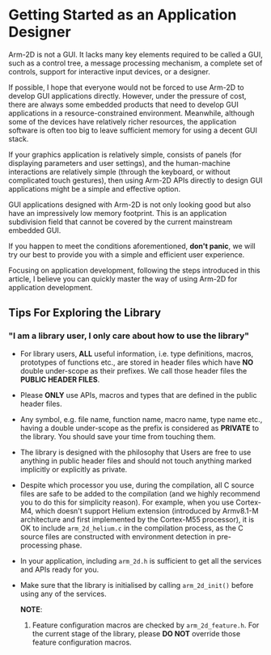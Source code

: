 # Getting Started as an Application Designer

Arm-2D is not a GUI. It lacks many key elements required to be called a GUI, such as a control tree, a message processing mechanism, a complete set of controls, support for interactive input devices, or a designer.

If possible, I hope that everyone would not be forced to use Arm-2D to develop GUI applications directly. However, under the pressure of cost, there are always some embedded products that need to develop GUI applications in a resource-constrained environment. Meanwhile, although some of the devices have relatively richer resources, the application software is often too big to leave sufficient memory for using a decent GUI stack.

If your graphics application is relatively simple, consists of panels (for displaying parameters and user settings), and the human-machine interactions are relatively simple (through the keyboard, or without complicated touch gestures), then using Arm-2D APIs directly to design GUI applications might be a simple and effective option. 

GUI applications designed with Arm-2D is not only looking good but also have an impressively low memory footprint. This is an application subdivision field that cannot be covered by the current mainstream embedded GUI.

If you happen to meet the conditions aforementioned, **don't panic**, we will try our best to provide you with a simple and efficient user experience. 

Focusing on application development, following the steps introduced in this article, I believe you can quickly master the way of using Arm-2D for application development.







## Tips For Exploring the Library

### "I am a library user, I only care about how to use the library"

- For library users, **ALL** useful information, i.e. type definitions, macros, prototypes of functions etc., are stored in header files which have **NO** double under-scope as their prefixes. We call those header files the **PUBLIC HEADER FILES**. 
- Please **ONLY** use APIs, macros and types that are defined in the public header files. 

- Any symbol, e.g. file name, function name, macro name, type name etc., having a double under-scope as the prefix is considered as **PRIVATE** to the library. You should save your time from touching them. 

- The library is designed with the philosophy that Users are free to use anything in public header files and should not touch anything marked implicitly or explicitly as private. 

- Despite which processor you use, during the compilation, all C source files are safe to be added to the compilation (and we highly recommend you to do this for simplicity reason). For example, when you use Cortex-M4, which doesn't support Helium extension (introduced by Armv8.1-M architecture and first implemented by the Cortex-M55 processor), it is OK to include `arm_2d_helium.c` in the compilation process, as the C source files are constructed with environment detection in pre-processing phase. 

- In your application, including `arm_2d.h` is sufficient to get all the services and APIs ready for you. 

- Make sure that the library is initialised by calling `arm_2d_init()` before using any of the services. 

  **NOTE**: 

  1. Feature configuration macros are checked by `arm_2d_feature.h`. For the current stage of the library, please **DO NOT** override those feature configuration macros.
